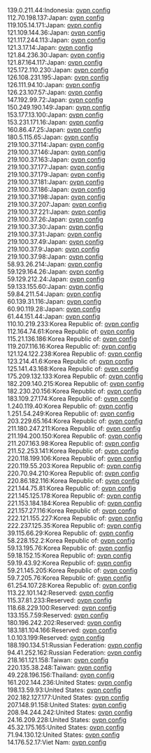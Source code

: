 139.0.211.44:Indonesia: [ovpn config](vpn/139_0_211_44.ovpn)  
112.70.198.137:Japan: [ovpn config](vpn/112_70_198_137.ovpn)  
119.105.14.171:Japan: [ovpn config](vpn/119_105_14_171.ovpn)  
121.109.144.36:Japan: [ovpn config](vpn/121_109_144_36.ovpn)  
121.117.244.113:Japan: [ovpn config](vpn/121_117_244_113.ovpn)  
121.3.17.14:Japan: [ovpn config](vpn/121_3_17_14.ovpn)  
121.84.236.30:Japan: [ovpn config](vpn/121_84_236_30.ovpn)  
121.87.164.117:Japan: [ovpn config](vpn/121_87_164_117.ovpn)  
125.172.110.230:Japan: [ovpn config](vpn/125_172_110_230.ovpn)  
126.108.231.195:Japan: [ovpn config](vpn/126_108_231_195.ovpn)  
126.111.94.10:Japan: [ovpn config](vpn/126_111_94_10.ovpn)  
126.23.107.57:Japan: [ovpn config](vpn/126_23_107_57.ovpn)  
147.192.99.72:Japan: [ovpn config](vpn/147_192_99_72.ovpn)  
150.249.190.149:Japan: [ovpn config](vpn/150_249_190_149.ovpn)  
153.177.13.100:Japan: [ovpn config](vpn/153_177_13_100.ovpn)  
153.231.171.16:Japan: [ovpn config](vpn/153_231_171_16.ovpn)  
160.86.47.25:Japan: [ovpn config](vpn/160_86_47_25.ovpn)  
180.5.115.65:Japan: [ovpn config](vpn/180_5_115_65.ovpn)  
219.100.37.114:Japan: [ovpn config](vpn/219_100_37_114.ovpn)  
219.100.37.146:Japan: [ovpn config](vpn/219_100_37_146.ovpn)  
219.100.37.163:Japan: [ovpn config](vpn/219_100_37_163.ovpn)  
219.100.37.177:Japan: [ovpn config](vpn/219_100_37_177.ovpn)  
219.100.37.179:Japan: [ovpn config](vpn/219_100_37_179.ovpn)  
219.100.37.181:Japan: [ovpn config](vpn/219_100_37_181.ovpn)  
219.100.37.186:Japan: [ovpn config](vpn/219_100_37_186.ovpn)  
219.100.37.198:Japan: [ovpn config](vpn/219_100_37_198.ovpn)  
219.100.37.207:Japan: [ovpn config](vpn/219_100_37_207.ovpn)  
219.100.37.221:Japan: [ovpn config](vpn/219_100_37_221.ovpn)  
219.100.37.26:Japan: [ovpn config](vpn/219_100_37_26.ovpn)  
219.100.37.30:Japan: [ovpn config](vpn/219_100_37_30.ovpn)  
219.100.37.31:Japan: [ovpn config](vpn/219_100_37_31.ovpn)  
219.100.37.49:Japan: [ovpn config](vpn/219_100_37_49.ovpn)  
219.100.37.9:Japan: [ovpn config](vpn/219_100_37_9.ovpn)  
219.100.37.98:Japan: [ovpn config](vpn/219_100_37_98.ovpn)  
58.93.26.214:Japan: [ovpn config](vpn/58_93_26_214.ovpn)  
59.129.164.26:Japan: [ovpn config](vpn/59_129_164_26.ovpn)  
59.129.212.24:Japan: [ovpn config](vpn/59_129_212_24.ovpn)  
59.133.155.60:Japan: [ovpn config](vpn/59_133_155_60.ovpn)  
59.84.211.54:Japan: [ovpn config](vpn/59_84_211_54.ovpn)  
60.139.31.116:Japan: [ovpn config](vpn/60_139_31_116.ovpn)  
60.90.119.28:Japan: [ovpn config](vpn/60_90_119_28.ovpn)  
61.44.151.44:Japan: [ovpn config](vpn/61_44_151_44.ovpn)  
110.10.219.233:Korea Republic of: [ovpn config](vpn/110_10_219_233.ovpn)  
112.164.74.61:Korea Republic of: [ovpn config](vpn/112_164_74_61.ovpn)  
115.21.136.186:Korea Republic of: [ovpn config](vpn/115_21_136_186.ovpn)  
119.207.116.16:Korea Republic of: [ovpn config](vpn/119_207_116_16.ovpn)  
121.124.122.238:Korea Republic of: [ovpn config](vpn/121_124_122_238.ovpn)  
123.214.41.6:Korea Republic of: [ovpn config](vpn/123_214_41_6.ovpn)  
125.141.43.168:Korea Republic of: [ovpn config](vpn/125_141_43_168.ovpn)  
175.209.132.133:Korea Republic of: [ovpn config](vpn/175_209_132_133.ovpn)  
182.209.140.215:Korea Republic of: [ovpn config](vpn/182_209_140_215.ovpn)  
182.230.20.156:Korea Republic of: [ovpn config](vpn/182_230_20_156.ovpn)  
183.109.27.174:Korea Republic of: [ovpn config](vpn/183_109_27_174.ovpn)  
1.240.119.40:Korea Republic of: [ovpn config](vpn/1_240_119_40.ovpn)  
1.251.54.249:Korea Republic of: [ovpn config](vpn/1_251_54_249.ovpn)  
203.229.65.164:Korea Republic of: [ovpn config](vpn/203_229_65_164.ovpn)  
211.180.247.211:Korea Republic of: [ovpn config](vpn/211_180_247_211.ovpn)  
211.194.200.150:Korea Republic of: [ovpn config](vpn/211_194_200_150.ovpn)  
211.207.163.98:Korea Republic of: [ovpn config](vpn/211_207_163_98.ovpn)  
211.52.253.141:Korea Republic of: [ovpn config](vpn/211_52_253_141.ovpn)  
220.118.199.106:Korea Republic of: [ovpn config](vpn/220_118_199_106.ovpn)  
220.119.55.203:Korea Republic of: [ovpn config](vpn/220_119_55_203.ovpn)  
220.70.94.210:Korea Republic of: [ovpn config](vpn/220_70_94_210.ovpn)  
220.86.182.116:Korea Republic of: [ovpn config](vpn/220_86_182_116.ovpn)  
221.144.75.81:Korea Republic of: [ovpn config](vpn/221_144_75_81.ovpn)  
221.145.125.178:Korea Republic of: [ovpn config](vpn/221_145_125_178.ovpn)  
221.153.184.184:Korea Republic of: [ovpn config](vpn/221_153_184_184.ovpn)  
221.157.27.116:Korea Republic of: [ovpn config](vpn/221_157_27_116.ovpn)  
222.121.155.227:Korea Republic of: [ovpn config](vpn/222_121_155_227.ovpn)  
222.237.125.35:Korea Republic of: [ovpn config](vpn/222_237_125_35.ovpn)  
39.115.66.29:Korea Republic of: [ovpn config](vpn/39_115_66_29.ovpn)  
58.228.152.2:Korea Republic of: [ovpn config](vpn/58_228_152_2.ovpn)  
59.13.195.76:Korea Republic of: [ovpn config](vpn/59_13_195_76.ovpn)  
59.18.152.15:Korea Republic of: [ovpn config](vpn/59_18_152_15.ovpn)  
59.19.43.92:Korea Republic of: [ovpn config](vpn/59_19_43_92.ovpn)  
59.21.145.205:Korea Republic of: [ovpn config](vpn/59_21_145_205.ovpn)  
59.7.205.76:Korea Republic of: [ovpn config](vpn/59_7_205_76.ovpn)  
61.254.107.28:Korea Republic of: [ovpn config](vpn/61_254_107_28.ovpn)  
113.22.101.142:Reserved: [ovpn config](vpn/113_22_101_142.ovpn)  
115.37.81.233:Reserved: [ovpn config](vpn/115_37_81_233.ovpn)  
118.68.229.100:Reserved: [ovpn config](vpn/118_68_229_100.ovpn)  
133.155.7.59:Reserved: [ovpn config](vpn/133_155_7_59.ovpn)  
180.196.242.202:Reserved: [ovpn config](vpn/180_196_242_202.ovpn)  
183.181.104.166:Reserved: [ovpn config](vpn/183_181_104_166.ovpn)  
1.0.103.199:Reserved: [ovpn config](vpn/1_0_103_199.ovpn)  
188.190.134.51:Russian Federation: [ovpn config](vpn/188_190_134_51.ovpn)  
94.41.252.162:Russian Federation: [ovpn config](vpn/94_41_252_162.ovpn)  
218.161.121.158:Taiwan: [ovpn config](vpn/218_161_121_158.ovpn)  
220.135.38.248:Taiwan: [ovpn config](vpn/220_135_38_248.ovpn)  
49.228.196.156:Thailand: [ovpn config](vpn/49_228_196_156.ovpn)  
161.202.144.236:United States: [ovpn config](vpn/161_202_144_236.ovpn)  
198.13.59.93:United States: [ovpn config](vpn/198_13_59_93.ovpn)  
202.182.127.177:United States: [ovpn config](vpn/202_182_127_177.ovpn)  
207.148.91.158:United States: [ovpn config](vpn/207_148_91_158.ovpn)  
208.94.244.242:United States: [ovpn config](vpn/208_94_244_242.ovpn)  
24.16.209.228:United States: [ovpn config](vpn/24_16_209_228.ovpn)  
45.32.175.165:United States: [ovpn config](vpn/45_32_175_165.ovpn)  
71.94.130.12:United States: [ovpn config](vpn/71_94_130_12.ovpn)  
14.176.52.17:Viet Nam: [ovpn config](vpn/14_176_52_17.ovpn)  
